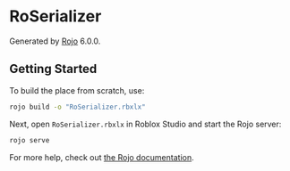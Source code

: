 # RoSerializer
Generated by [Rojo](https://github.com/rojo-rbx/rojo) 6.0.0.

## Getting Started
To build the place from scratch, use:

```bash
rojo build -o "RoSerializer.rbxlx"
```

Next, open `RoSerializer.rbxlx` in Roblox Studio and start the Rojo server:

```bash
rojo serve
```

For more help, check out [the Rojo documentation](https://rojo.space/docs).